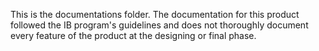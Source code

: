 This is the documentations folder. The documentation for this product followed the IB program's guidelines and does not thoroughly document every feature of the product at the designing or final phase. 
